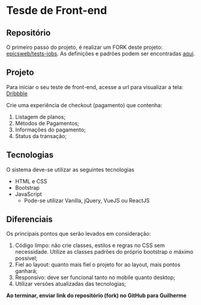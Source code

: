 # Tesde de Front-end

## Repositório

O primeiro passo do projeto, é realizar um FORK deste projeto: [epicsweb/tests-jobs](https://github.com/epicsweb/tests-jobs). As definições e padrões podem ser encontradas [aqui](https://github.com/epicsweb/tests-jobs/blob/master/README.md).


## Projeto

Para iniciar o seu teste de front-end, acesse a url para visualizar a tela: [Dribbble](https://dribbble.com/shots/11181485-Checkout-experience)

Crie uma experiência de checkout (pagamento) que contenha:

1) Listagem de planos;
2) Métodos de Pagamentos;
3) Informações do pagamento;
4) Status da transação;

## Tecnologias

O sistema deve-se utilizar as seguintes tecnologias

- HTML e CSS
-  Bootstrap
- JavaScript
	- Pode-se utilizar Vanilla, jQuery, VueJS ou ReactJS

## Diferenciais

Os principais pontos que serão levados em consideração:

1) Código limpo: não crie classes, estilos e regras no CSS sem necessidade. Utilize as classes padrões do próprio bootstrap o máximo possível;
2) Fiel ao layout: quanto mais fiel o projeto for ao layout, mais pontos ganhará;
3) Responsivo: deve ser funcional tanto no mobile quanto desktop;
4) Utilizar versões atualizadas das tecnologias;

**Ao terminar, enviar link do repositório (fork) no GitHub para Guilherme**